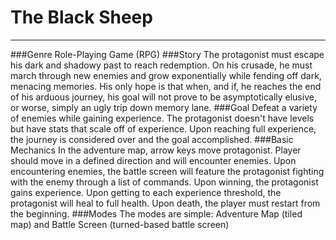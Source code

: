 The Black Sheep
===============
---------------
###Genre
Role-Playing Game (RPG)
###Story
The protagonist must escape his dark and shadowy past to reach redemption. On his crusade, he must march through new enemies and grow exponentially while fending off dark, menacing memories. His only hope is that when, and if, he reaches the end of his arduous journey, his goal will not prove to be asymptotically elusive, or worse, simply an ugly trip down memory lane.
###Goal
Defeat a variety of enemies while gaining experience. The protagonist doesn't have levels but have stats that scale off of experience. Upon reaching full experience, the journey is considered over and the goal accomplished.
###Basic Mechanics
In the adventure map, arrow keys move protagonist. Player should move in a defined direction and will encounter enemies. Upon encountering enemies, the battle screen will feature the protagonist fighting with the enemy through a list of commands. Upon winning, the protagonist gains experience. Upon getting to each experience threshold, the protagonist will heal to full health. Upon death, the player must restart from the beginning. 
###Modes
The modes are simple: Adventure Map (tiled map) and Battle Screen (turned-based battle screen)